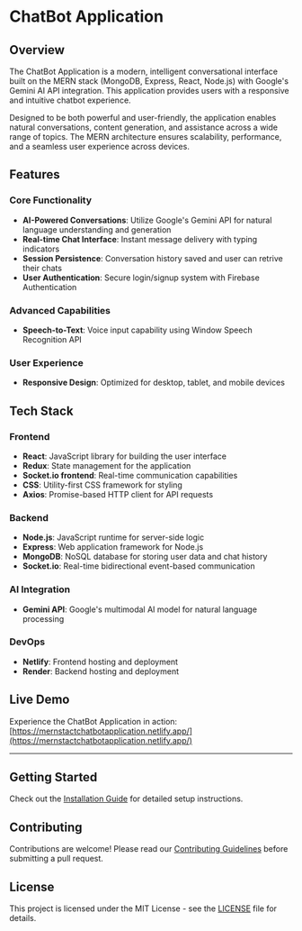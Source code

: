 # ChatBot Application

## Overview

The ChatBot Application is a modern, intelligent conversational interface built on the MERN stack (MongoDB, Express, React, Node.js) with Google's Gemini AI API integration. This application provides users with a responsive and intuitive chatbot experience.

Designed to be both powerful and user-friendly, the application enables natural conversations, content generation, and assistance across a wide range of topics. The MERN architecture ensures scalability, performance, and a seamless user experience across devices.

## Features

### Core Functionality
- **AI-Powered Conversations**: Utilize Google's Gemini API for natural language understanding and generation
- **Real-time Chat Interface**: Instant message delivery with typing indicators
- **Session Persistence**: Conversation history saved and user can retrive their chats
- **User Authentication**: Secure login/signup system with Firebase Authentication 

### Advanced Capabilities
- **Speech-to-Text**: Voice input capability using Window Speech Recognition API

### User Experience
- **Responsive Design**: Optimized for desktop, tablet, and mobile devices

## Tech Stack

### Frontend
- **React**: JavaScript library for building the user interface
- **Redux**: State management for the application
- **Socket.io frontend**: Real-time communication capabilities
- **CSS**: Utility-first CSS framework for styling
- **Axios**: Promise-based HTTP client for API requests

### Backend
- **Node.js**: JavaScript runtime for server-side logic
- **Express**: Web application framework for Node.js
- **MongoDB**: NoSQL database for storing user data and chat history
- **Socket.io**: Real-time bidirectional event-based communication

### AI Integration
- **Gemini API**: Google's multimodal AI model for natural language processing


### DevOps
- **Netlify**: Frontend hosting and deployment
- **Render**: Backend hosting and deployment

## Live Demo

Experience the ChatBot Application in action: [https://mernstactchatbotapplication.netlify.app/](https://mernstactchatbotapplication.netlify.app/)

---

## Getting Started

Check out the [Installation Guide](./docs/installation.md) for detailed setup instructions.

## Contributing

Contributions are welcome! Please read our [Contributing Guidelines](./CONTRIBUTING.md) before submitting a pull request.

## License

This project is licensed under the MIT License - see the [LICENSE](./LICENSE) file for details.
